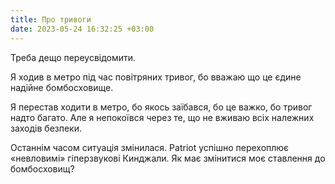 ```yaml
---
title: Про тривоги
date: 2023-05-24 16:32:25 +03:00
---
```


Треба дещо переусвідомити.

Я ходив в метро під час повітряних тривог, бо вважаю що це єдине надійне бомбосховище.

Я перестав ходити в метро, бо якось заїбався, бо це важко, бо тривог надто багато. Але я непокоївся через те, що не вживаю всіх належних заходів безпеки. 

Останнім часом ситуація змінилася. Patriot успішно перехоплює «невловимі» гіперзвукові Кинджали. Як має змінитися моє ставлення до бомбосховищ?
